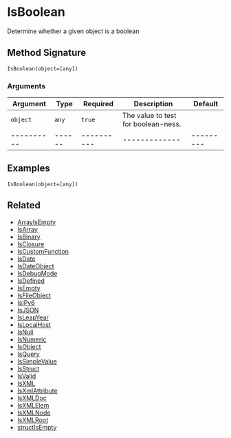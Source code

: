 # IsBoolean

Determine whether a given object is a boolean

## Method Signature

```
IsBoolean(object=[any])
```

### Arguments

| Argument   | Type   | Required   | Description                         | Default   |
| ---------- | ------ | ---------- | ----------------------------------- | --------- |
| `object`   | `any`  | `true`     | The value to test for boolean-ness. |           |
| ---------- | ------ | ---------- | -------------                       | --------- |

## Examples

```
IsBoolean(object=[any])
```

## Related

* [ArrayIsEmpty](arrayisempty.md)
* [IsArray](isarray.md)
* [IsBinary](isbinary.md)
* [IsClosure](isclosure.md)
* [IsCustomFunction](iscustomfunction.md)
* [IsDate](isdate.md)
* [IsDateObject](isdateobject.md)
* [IsDebugMode](isdebugmode.md)
* [IsDefined](isdefined.md)
* [IsEmpty](isempty.md)
* [IsFileObject](isfileobject.md)
* [IsIPv6](isipv6.md)
* [IsJSON](isjson.md)
* [IsLeapYear](isleapyear.md)
* [IsLocalHost](islocalhost.md)
* [IsNull](isnull.md)
* [IsNumeric](isnumeric.md)
* [IsObject](isobject.md)
* [IsQuery](isquery.md)
* [IsSimpleValue](issimplevalue.md)
* [IsStruct](isstruct.md)
* [IsValid](isvalid.md)
* [IsXML](isxml.md)
* [IsXmlAttribute](isxmlattribute.md)
* [IsXMLDoc](isxmldoc.md)
* [IsXMLElem](isxmlelem.md)
* [IsXMLNode](isxmlnode.md)
* [IsXMLRoot](isxmlroot.md)
* [structIsEmpty](structisempty.md)
